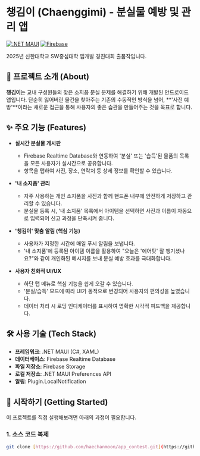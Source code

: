 # 챙김이 (Chaenggimi) - 분실물 예방 및 관리 앱

[![.NET MAUI](https://img.shields.io/badge/.NET-MAUI-purple.svg)](https://dotnet.microsoft.com/apps/maui)
[![Firebase](https://img.shields.io/badge/Firebase-orange.svg)](https://firebase.google.com/)

2025년 신한대학교 SW중심대학 앱개발 경진대회 출품작입니다.

## 🧐 프로젝트 소개 (About)

**챙김이**는 교내 구성원들의 잦은 소지품 분실 문제를 해결하기 위해 개발된 안드로이드 앱입니다. 단순히 잃어버린 물건을 찾아주는 기존의 수동적인 방식을 넘어, **'사전 예방'**이라는 새로운 접근을 통해 사용자의 좋은 습관을 만들어주는 것을 목표로 합니다.

## ✨ 주요 기능 (Features)

* **실시간 분실물 게시판**
    * Firebase Realtime Database와 연동하여 '분실' 또는 '습득'된 물품의 목록을 모든 사용자가 실시간으로 공유합니다.
    * 항목을 탭하여 사진, 장소, 연락처 등 상세 정보를 확인할 수 있습니다.

* **'내 소지품' 관리**
    * 자주 사용하는 개인 소지품을 사진과 함께 핸드폰 내부에 안전하게 저장하고 관리할 수 있습니다.
    * 분실물 등록 시, '내 소지품' 목록에서 아이템을 선택하면 사진과 이름이 자동으로 입력되어 신고 과정을 단축시켜 줍니다.

* **'챙김이' 맞춤 알림 (핵심 기능)**
    * 사용자가 지정한 시간에 매일 푸시 알림을 보냅니다.
    * '내 소지품'에 등록된 아이템 이름을 활용하여 "오늘은 '에어팟' 잘 챙기셨나요?"와 같이 개인화된 메시지를 보내 분실 예방 효과를 극대화합니다.

* **사용자 친화적 UI/UX**
    * 하단 탭 메뉴로 핵심 기능을 쉽게 오갈 수 있습니다.
    * '분실/습득' 모드에 따라 UI가 동적으로 변경되어 사용자의 편의성을 높였습니다.
    * 데이터 처리 시 로딩 인디케이터를 표시하여 명확한 시각적 피드백을 제공합니다.

## 🛠️ 사용 기술 (Tech Stack)

* **프레임워크**: .NET MAUI (C#, XAML)
* **데이터베이스**: Firebase Realtime Database
* **파일 저장소**: Firebase Storage
* **로컬 저장소**: .NET MAUI Preferences API
* **알림**: Plugin.LocalNotification

## 🚀 시작하기 (Getting Started)

이 프로젝트를 직접 실행해보려면 아래의 과정이 필요합니다.

### **1. 소스 코드 복제**

```bash
git clone [https://github.com/haechanmoon/app_contest.git](https://github.com/haechanmoon/app_contest.git)
